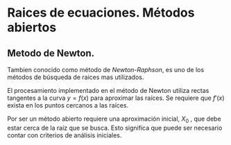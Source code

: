 # Raices de ecuaciones. Métodos abiertos

## Metodo de Newton.
Tambien conocido como método de _Newton-Raphson_, es uno de los métodos de búsqueda de raices mas
utilizados.

El procesamiento implementado en el método de Newton utiliza rectas tangentes a la curva $y = f(x)$
para aproximar las raíces. Se requiere que $f'(x)$ exista en los puntos cercanos a las raíces.

Por ser un método abierto requiere una aproximación inicial, $X_0$ , que debe estar cerca de la
raíz que se busca. Esto significa que puede ser necesario contar con criterios de análisis iniciales.

